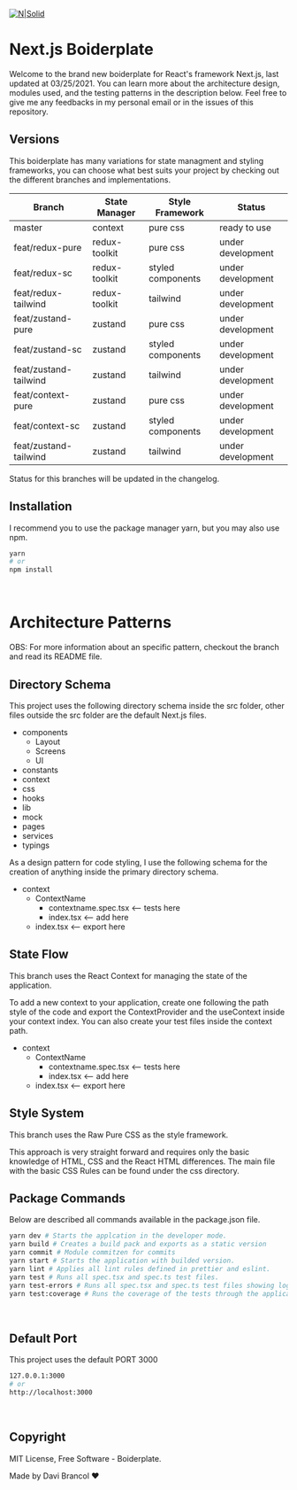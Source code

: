 [![N|Solid](https://i.imgur.com/VYaKx4o.png)](https://nodesource.com/products/nsolid)

# Next.js Boiderplate

Welcome to the brand new boiderplate for React's framework Next.js, last updated at 03/25/2021. You can learn more about the architecture design, modules used, and the testing patterns in the description below. Feel free to give me any feedbacks in my personal email or in the issues of this repository.
<br />

## Versions

This boiderplate has many variations for state managment and styling frameworks, you can choose what best suits your project by checking out the different branches and implementations.

| Branch                | State Manager | Style Framework   | Status            |
| --------------------- | ------------- | ----------------- | ----------------- |
| master                | context       | pure css          | ready to use      |
| feat/redux-pure       | redux-toolkit | pure css          | under development |
| feat/redux-sc         | redux-toolkit | styled components | under development |
| feat/redux-tailwind   | redux-toolkit | tailwind          | under development |
| feat/zustand-pure     | zustand       | pure css          | under development |
| feat/zustand-sc       | zustand       | styled components | under development |
| feat/zustand-tailwind | zustand       | tailwind          | under development |
| feat/context-pure     | zustand       | pure css          | under development |
| feat/context-sc       | zustand       | styled components | under development |
| feat/zustand-tailwind | zustand       | tailwind          | under development |

Status for this branches will be updated in the changelog.
<br />

## Installation

I recommend you to use the package manager yarn, but you may also use npm.

```sh
yarn
# or
npm install
```

<br />

# Architecture Patterns

OBS: For more information about an specific pattern, checkout the branch and read its README file.
<br />

## Directory Schema

This project uses the following directory schema inside the src folder, other files outside the src folder are the default Next.js files.

- components
  - Layout
  - Screens
  - UI
- constants
- context
- css
- hooks
- lib
- mock
- pages
- services
- typings

As a design pattern for code styling, I use the following schema for the creation of anything inside the primary directory schema.

- context
  - ContextName
    - contextname.spec.tsx <-- tests here
    - index.tsx <-- add here
  - index.tsx <-- export here
    <br />

## State Flow

This branch uses the React Context for managing the state of the application.

To add a new context to your application, create one following the path style of the code and export the ContextProvider and the useContext inside your context index. You can also create your test files inside the context path.

- context
  - ContextName
    - contextname.spec.tsx <-- tests here
    - index.tsx <-- add here
  - index.tsx <-- export here
    <br />

## Style System

This branch uses the Raw Pure CSS as the style framework.

This approach is very straight forward and requires only the basic knowledge of HTML, CSS and the React HTML differences. The main file with the basic CSS Rules can be found under the css directory.
<br />

## Package Commands

Below are described all commands available in the package.json file.

```sh
yarn dev # Starts the applcation in the developer mode.
yarn build # Creates a build pack and exports as a static version
yarn commit # Module commitzen for commits
yarn start # Starts the application with builded version.
yarn lint # Applies all lint rules defined in prettier and eslint.
yarn test # Runs all spec.tsx and spec.ts test files.
yarn test-errors # Runs all spec.tsx and spec.ts test files showing logs.
yarn test:coverage # Runs the coverage of the tests through the application.
```

<br />

## Default Port

This project uses the default PORT 3000

```sh
127.0.0.1:3000
# or
http://localhost:3000
```

<br />

## Copyright

MIT License, Free Software - Boiderplate.

Made by Davi Brancol ❤️

